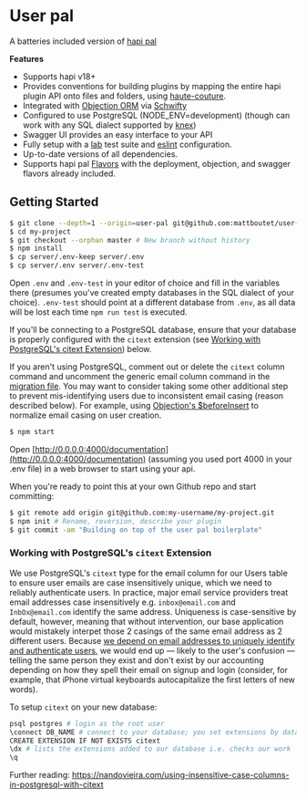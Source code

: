 # User pal

A batteries included version of [hapi pal](https://github.com/hapipal/boilerplate/)

**Features**
 - Supports hapi v18+
 - Provides conventions for building plugins by mapping the entire hapi plugin API onto files and folders, using [haute-couture](https://github.com/hapipal/haute-couture/).
 - Integrated with [Objection ORM](https://github.com/Vincit/objection.js/) via [Schwifty](https://github.com/hapipal/schwifty/)
 - Configured to use PostgreSQL (NODE_ENV=development) (though can work with any SQL dialect supported by [knex](http://knexjs.org/))
 - Swagger UI provides an easy interface to your API
 - Fully setup with a [lab](https://github.com/hapijs/lab) test suite and [eslint](https://github.com/eslint/eslint) configuration.
 - Up-to-date versions of all dependencies.
 - Supports hapi pal [Flavors](https://github.com/hapipal/boilerplate/#flavors) with the deployment, objection, and swagger flavors already included.

## Getting Started
```bash
$ git clone --depth=1 --origin=user-pal git@github.com:mattboutet/user-pal.git my-project
$ cd my-project
$ git checkout --orphan master # New branch without history
$ npm install
$ cp server/.env-keep server/.env
$ cp server/.env server/.env-test
```

Open `.env` and `.env-test` in your editor of choice and fill in the variables there (presumes you've created empty databases in the SQL dialect of your choice).  `.env-test` should point at a different database from `.env`, as all data will be lost each time `npm run test` is executed.

If you'll be connecting to a PostgreSQL database, ensure that your database is properly configured with the `citext` extension (see [Working with PostgreSQL's citext Extension](#working-with-postgresqls-citext-extension)) below.

If you aren't using PostgreSQL, comment out or delete the `citext` column command and uncomment the generic email column command in the [migration file](lib/migrations/20170927113421_users-tokens.js). You may want to consider taking some other additional step to prevent mis-identifying users due to inconsistent email casing (reason described below). For example, using [Objection's $beforeInsert](https://vincit.github.io/objection.js/#_s_beforeinsert) to normalize email casing on user creation.

```bash
$ npm start
```

Open [http://0.0.0.0:4000/documentation](http://0.0.0.0:4000/documentation) (assuming you used port 4000 in your .env file) in a web browser to start using your api.

When you're ready to point this at your own Github repo and start committing:

```bash
$ git remote add origin git@github.com:my-username/my-project.git
$ npm init # Rename, reversion, describe your plugin
$ git commit -am "Building on top of the user pal boilerplate"
```


### Working with PostgreSQL's `citext` Extension

We use PostgreSQL's `citext` type for the email column for our Users table to ensure user emails are case insensitively unique, which we need to reliably authenticate users. In practice, major email service providers treat email addresses case insensitively e.g. `inbox@email.com` and `InbOx@email.com` identify the same address. Uniqueness is case-sensitive by default, however, meaning that without intervention, our base application would mistakely interpet those 2 casings of the same email address as 2 different users. Because [we depend on email addresses to uniquely identify and authenticate users](lib/routes/users-login.js#L34), we would end up — likely to the user's confusion — telling the same person they exist and don't exist by our accounting depending on how they spell their email on signup and login (consider, for example, that iPhone virtual keyboards autocapitalize the first letters of new words).

To setup `citext` on your new database:

```sh
psql postgres # login as the root user
\connect DB_NAME # connect to your database; you set extensions by database, not globally
CREATE EXTENSION IF NOT EXISTS citext
\dx # lists the extensions added to our database i.e. checks our work
\q
```

Further reading: https://nandovieira.com/using-insensitive-case-columns-in-postgresql-with-citext
